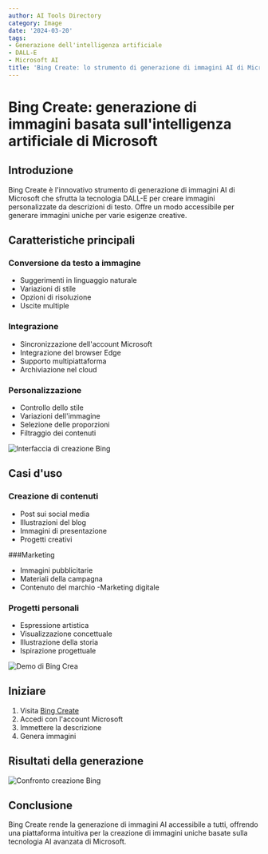 ```yaml
---
author: AI Tools Directory
category: Image
date: '2024-03-20'
tags:
- Generazione dell'intelligenza artificiale
- DALL-E
- Microsoft AI
title: 'Bing Create: lo strumento di generazione di immagini AI di Microsoft'
---
```


# Bing Create: generazione di immagini basata sull'intelligenza artificiale di Microsoft

## Introduzione

Bing Create è l'innovativo strumento di generazione di immagini AI di Microsoft che sfrutta la tecnologia DALL-E per creare immagini personalizzate da descrizioni di testo. Offre un modo accessibile per generare immagini uniche per varie esigenze creative.

## Caratteristiche principali

### Conversione da testo a immagine
- Suggerimenti in linguaggio naturale
- Variazioni di stile
- Opzioni di risoluzione
- Uscite multiple

### Integrazione
- Sincronizzazione dell'account Microsoft
- Integrazione del browser Edge
- Supporto multipiattaforma
- Archiviazione nel cloud

### Personalizzazione
- Controllo dello stile
- Variazioni dell'immagine
- Selezione delle proporzioni
- Filtraggio dei contenuti

![Interfaccia di creazione Bing](/imgs/bingcreate/interface.jpg)

## Casi d'uso

### Creazione di contenuti
- Post sui social media
- Illustrazioni del blog
- Immagini di presentazione
- Progetti creativi

###Marketing
- Immagini pubblicitarie
- Materiali della campagna
- Contenuto del marchio
-Marketing digitale

### Progetti personali
- Espressione artistica
- Visualizzazione concettuale
- Illustrazione della storia
- Ispirazione progettuale

![Demo di Bing Crea](/imgs/bingcreate/demo.jpg)

## Iniziare

1. Visita [Bing Create](https://www.bing.com/create)
2. Accedi con l'account Microsoft
3. Immettere la descrizione
4. Genera immagini

## Risultati della generazione

![Confronto creazione Bing](/imgs/bingcreate/comparison.jpg)

## Conclusione

Bing Create rende la generazione di immagini AI accessibile a tutti, offrendo una piattaforma intuitiva per la creazione di immagini uniche basate sulla tecnologia AI avanzata di Microsoft.